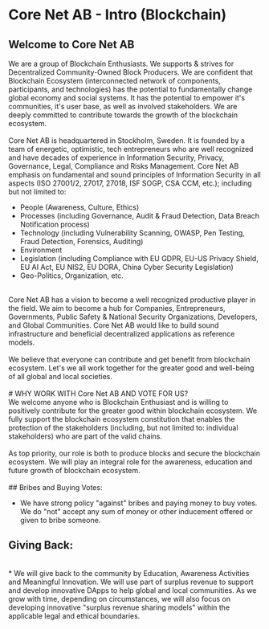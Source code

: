 # Core Net AB - Intro (Blockchain)
## Welcome to Core Net AB
We are a group of Blockchain Enthusiasts. We supports & strives for Decentralized Community-Owned Block Producers. We are confident that Blockchain Ecosystem (interconnected network of components, participants, and technologies) has the potential to fundamentally change global economy and social systems. It has the potential to empower it's communities, it's user base, as well as involved stakeholders. We are deeply committed to contribute towards the growth of the blockchain ecosystem.
<br/><br/>
Core Net AB is headquartered in Stockholm, Sweden. It is founded by a team of energetic, optimistic, tech entrepreneurs who are well recognized and have decades of experience in Information Security, Privacy, Governance, Legal, Compliance and Risks Management. Core Net AB emphasis on fundamental and sound principles of Information Security in all aspects (ISO 27001/2, 27017, 27018, ISF SOGP, CSA CCM, etc.); including but not limited to:
<br/>
* People (Awareness, Culture, Ethics)<br/>
* Processes (including Governance, Audit & Fraud Detection, Data Breach Notification process)<br/>
* Technology (including Vulnerability Scanning, OWASP, Pen Testing, Fraud Detection, Forensics, Auditing)<br/>
* Environment<br/>
* Legislation (including Compliance with EU GDPR, EU-US Privacy Shield, EU AI Act, EU NIS2, EU DORA, China Cyber Security Legislation)<br/>
* Geo-Politics, Organization, etc.<br/>
<br/>
Core Net AB has a vision to become a well recognized productive player in the field. We aim to become a hub for Companies, Entrepreneurs, Governments, Public Safety & National Security Organizations, Developers, and Global Communities. Core Net AB would like to build sound infrastructure and beneficial decentralized applications as reference models.
<br/><br/>
We believe that everyone can contribute and get benefit from blockchain ecosystem. Let's we all work together for the greater good and well-being of all global and local societies.
<br/><br/>
# WHY WORK WITH Core Net AB AND VOTE FOR US?
<br/> We welcome anyone who is Blockchain Enthusiast and is willing to positively contribute for the greater good within blockchain ecosystem. We fully support the blockchain ecosystem constitution that enables the protection of the stakeholders (including, but not limited to: individual stakeholders) who are part of the valid chains.
<br/><br/>
As top priority, our role is both to produce blocks and secure the blockchain ecosystem. We will play an integral role for the awareness, education and future growth of blockchain ecosystem.
<br/><br/>
## Bribes and Buying Votes:
<br/>

* We have strong policy "against" bribes and paying money to buy votes. We do "not" accept any sum of money or other inducement offered or given to bribe someone.
## Giving Back:
<br/>
* We will give back to the community by Education, Awareness Activities and Meaningful Innovation. We will use part of surplus revenue to support and develop innovative DApps to help global and local communities. As we grow with time, depending on circumstances, we will also focus on developing innovative "surplus revenue sharing models" within the applicable legal and ethical boundaries.
